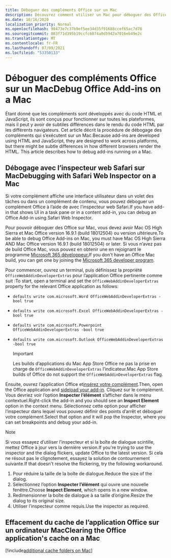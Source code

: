 ```yaml
---
title: Déboguer des compléments Office sur un Mac
description: Découvrez comment utiliser un Mac pour déboguer des Office des macros.
ms.date: 10/16/2020
localization_priority: Normal
ms.openlocfilehash: 98473e7c37b9ef5ee34d35f91688ccef65ac7d78
ms.sourcegitcommit: 883f71d395b19ccfc6874a0d5942a7016eb49e2c
ms.translationtype: MT
ms.contentlocale: fr-FR
ms.lasthandoff: 07/09/2021
ms.locfileid: "53350133"
---
```

# <a name="debug-office-add-ins-on-a-mac"></a><span data-ttu-id="c62c7-103">Déboguer des compléments Office sur un Mac</span><span class="sxs-lookup"><span data-stu-id="c62c7-103">Debug Office Add-ins on a Mac</span></span>

<span data-ttu-id="c62c7-p101">Étant donné que les compléments sont développés avec du code HTML et JavaScript, ils sont conçus pour fonctionner sur toutes les plateformes, mais il peut y avoir de subtiles différences dans le rendu du code HTML par les différents navigateurs. Cet article décrit la procédure de débogage des compléments qui s’exécutent sur un Mac.</span><span class="sxs-lookup"><span data-stu-id="c62c7-p101">Because add-ins are developed using HTML and JavaScript, they are designed to work across platforms, but there might be subtle differences in how different browsers render the HTML. This article describes how to debug add-ins running on a Mac.</span></span>

## <a name="debugging-with-safari-web-inspector-on-a-mac"></a><span data-ttu-id="c62c7-106">Débogage avec l’inspecteur web Safari sur Mac</span><span class="sxs-lookup"><span data-stu-id="c62c7-106">Debugging with Safari Web Inspector on a Mac</span></span>

<span data-ttu-id="c62c7-107">Si votre complément affiche une interface utilisateur dans un volet des tâches ou dans un complément de contenu, vous pouvez déboguer un complément Office à l’aide de avec l’inspecteur web Safari.</span><span class="sxs-lookup"><span data-stu-id="c62c7-107">If you have add-in that shows UI in a task pane or in a content add-in, you can debug an Office Add-in using Safari Web Inspector.</span></span>

<span data-ttu-id="c62c7-108">Pour pouvoir déboguer des Office sur Mac, vous devez avoir Mac OS High Sierra et Mac Office version 16.9.1 (build 18012504) ou version ultérieure.</span><span class="sxs-lookup"><span data-stu-id="c62c7-108">To be able to debug Office Add-ins on Mac, you must have Mac OS High Sierra AND Mac Office version 16.9.1 (build 18012504) or later.</span></span> <span data-ttu-id="c62c7-109">Si vous n’avez pas de build Office Mac, vous pouvez en obtenir une en rejoignant le programme [Microsoft 365 développeur.](https://developer.microsoft.com/office/dev-program)</span><span class="sxs-lookup"><span data-stu-id="c62c7-109">If you don't have an Office Mac build, you can get one by joining the [Microsoft 365 developer program](https://developer.microsoft.com/office/dev-program).</span></span>

<span data-ttu-id="c62c7-110">Pour commencer, ouvrez un terminal, puis définissez la propriété `OfficeWebAddinDeveloperExtras` pour l’application Office pertinente comme suit :</span><span class="sxs-lookup"><span data-stu-id="c62c7-110">To start, open a terminal and set the `OfficeWebAddinDeveloperExtras` property for the relevant Office application as follows:</span></span>

- `defaults write com.microsoft.Word OfficeWebAddinDeveloperExtras -bool true`

- `defaults write com.microsoft.Excel OfficeWebAddinDeveloperExtras -bool true`

- `defaults write com.microsoft.Powerpoint OfficeWebAddinDeveloperExtras -bool true`

- `defaults write com.microsoft.Outlook OfficeWebAddinDeveloperExtras -bool true`

    > [!IMPORTANT]
    > <span data-ttu-id="c62c7-111">Les builds d’applications du Mac App Store Office ne pas la prise en charge de `OfficeWebAddinDeveloperExtras` l’indicateur.</span><span class="sxs-lookup"><span data-stu-id="c62c7-111">Mac App Store builds of Office do not support the `OfficeWebAddinDeveloperExtras` flag.</span></span>

<span data-ttu-id="c62c7-112">Ensuite, ouvrez l’application Office et[insérez votre complément](sideload-an-office-add-in-on-ipad-and-mac.md).</span><span class="sxs-lookup"><span data-stu-id="c62c7-112">Then, open the Office application and [sideload your add-in](sideload-an-office-add-in-on-ipad-and-mac.md).</span></span> <span data-ttu-id="c62c7-113">Cliquez sur le complément. Vous devriez voir l’option **Inspecter l’élément** s’afficher dans le menu contextuel.</span><span class="sxs-lookup"><span data-stu-id="c62c7-113">Right-click the add-in and you should see an **Inspect Element** option in the context menu.</span></span> <span data-ttu-id="c62c7-114">Sélectionnez cette option pour afficher l’inspecteur dans lequel vous pouvez définir des points d’arrêt et déboguer votre complément.</span><span class="sxs-lookup"><span data-stu-id="c62c7-114">Select that option and it will pop the Inspector, where you can set breakpoints and debug your add-in.</span></span>

> [!NOTE]
> <span data-ttu-id="c62c7-115">Si vous essayez d’utiliser l’inspecteur et si la boîte de dialogue scintille, mettez Office à jour vers la dernière version.</span><span class="sxs-lookup"><span data-stu-id="c62c7-115">If you're trying to use the inspector and the dialog flickers, update Office to the latest version.</span></span> <span data-ttu-id="c62c7-116">Si cela ne résout pas le clignotement, essayez la solution de contournement suivante.</span><span class="sxs-lookup"><span data-stu-id="c62c7-116">If that doesn't resolve the flickering, try the following workaround.</span></span>
>
> 1. <span data-ttu-id="c62c7-117">Pour réduire la taille de la boîte de dialogue.</span><span class="sxs-lookup"><span data-stu-id="c62c7-117">Reduce the size of the dialog.</span></span>
> 1. <span data-ttu-id="c62c7-118">Sélectionnez l’option **Inspecter l’élément** qui ouvre une nouvelle fenêtre.</span><span class="sxs-lookup"><span data-stu-id="c62c7-118">Choose **Inspect Element**, which opens in a new window.</span></span>
> 1. <span data-ttu-id="c62c7-119">Redimensionner la boîte de dialogue à sa taille d’origine.</span><span class="sxs-lookup"><span data-stu-id="c62c7-119">Resize the dialog to its original size.</span></span>
> 1. <span data-ttu-id="c62c7-120">Utiliser l’inspecteur comme requis.</span><span class="sxs-lookup"><span data-stu-id="c62c7-120">Use the inspector as required.</span></span>

## <a name="clearing-the-office-applications-cache-on-a-mac"></a><span data-ttu-id="c62c7-121">Effacement du cache de l’application Office sur un ordinateur Mac</span><span class="sxs-lookup"><span data-stu-id="c62c7-121">Clearing the Office application's cache on a Mac</span></span>

[!include[additional cache folders on Mac](../includes/mac-cache-folders.md)]
